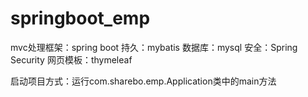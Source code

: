 # springboot_emp
mvc处理框架：spring boot
持久：mybatis
数据库：mysql
安全：Spring Security
网页模板：thymeleaf

启动项目方式：运行com.sharebo.emp.Application类中的main方法
